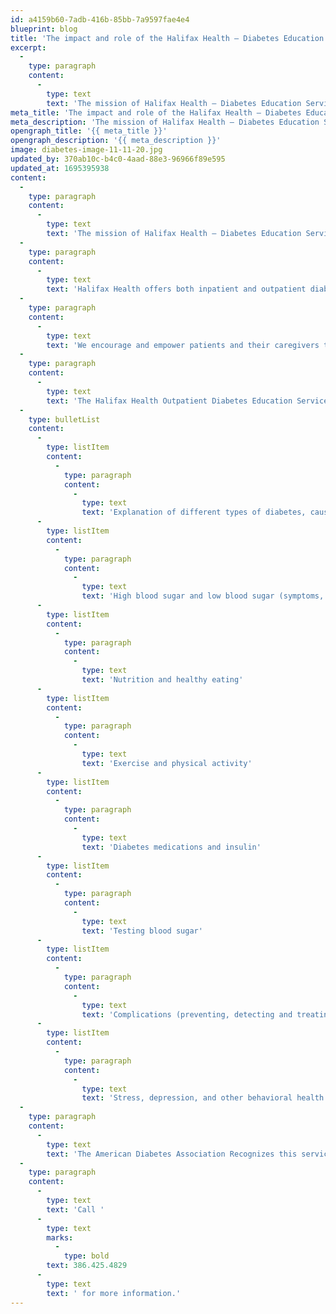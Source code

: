 ```yaml
---
id: a4159b60-7adb-416b-85bb-7a9597fae4e4
blueprint: blog
title: 'The impact and role of the Halifax Health – Diabetes Education Services team'
excerpt:
  -
    type: paragraph
    content:
      -
        type: text
        text: 'The mission of Halifax Health – Diabetes Education Services is to improve the knowledge, health and quality of life for people with diabetes by providing high quality, comprehensive, patient-centered diabetes self-management education and support.'
meta_title: 'The impact and role of the Halifax Health – Diabetes Education Services team'
meta_description: 'The mission of Halifax Health – Diabetes Education Services is to improve the knowledge, health and quality of life for people with diabetes by providing high quality, comprehensive, patient-centered diabetes self-management education and support.'
opengraph_title: '{{ meta_title }}'
opengraph_description: '{{ meta_description }}'
image: diabetes-image-11-11-20.jpg
updated_by: 370ab10c-b4c0-4aad-88e3-96966f89e595
updated_at: 1695395938
content:
  -
    type: paragraph
    content:
      -
        type: text
        text: 'The mission of Halifax Health – Diabetes Education Services is to improve the knowledge, health and quality of life for people with diabetes by providing high quality, comprehensive, patient-centered diabetes self-management education and support. We believe this will help empower the people affected by diabetes to develop skills to manage their condition and help avoid complications. Our goal is to meet each client’s unique education needs by providing individualized patient-centered care as much as possible. Our goal as a department is to build a high level of teamwork with our patients through a process of education and genuine concern for each person.'
  -
    type: paragraph
    content:
      -
        type: text
        text: 'Halifax Health offers both inpatient and outpatient diabetes self-management education services. A person with diabetes who is admitted to our hospital may have inpatient diabetes education ordered by their doctor. A registered nurse who specializes in diabetes uses a patient and family-centered approach to teach “survival skills” needed after discharge. Topics such as explaining diabetes, how to properly take diabetes medication, insulin administration, blood sugar monitoring and goals, recognizing the signs and symptoms of low blood sugar and high blood sugar with the proper treatment of these problems, sick day guidelines, nutrition and activity recommendations, preventing complications and resources may be discussed with the patient.'
  -
    type: paragraph
    content:
      -
        type: text
        text: 'We encourage and empower patients and their caregivers to actively participate in their care, providing a clear, achievable plan at discharge based on each person’s medical needs, preferences, goals and abilities. The diabetes educator works closely with other Team Members, such as social workers and case managers to ensure that a follow-up appointment for diabetes care is scheduled and form partnerships with community-based providers and services to address health and social needs.'
  -
    type: paragraph
    content:
      -
        type: text
        text: 'The Halifax Health Outpatient Diabetes Education Services are provided by a registered nurse and registered dietitian who are also Certified Diabetes Care and Education Specialists. Services are tailored to each person’s unique needs whether they are recently diagnosed with diabetes or have had it for several years. We offer informative, interactive diabetes classes, one-on-one education, personalized nutrition counseling and meal plans designed by our registered dietitian, training on how to test blood sugar or how to inject insulin, pregnancy or gestational diabetes counseling and a free support group. These are some of the topics covered in the diabetes classes:'
  -
    type: bulletList
    content:
      -
        type: listItem
        content:
          -
            type: paragraph
            content:
              -
                type: text
                text: 'Explanation of different types of diabetes, causes and treatments'
      -
        type: listItem
        content:
          -
            type: paragraph
            content:
              -
                type: text
                text: 'High blood sugar and low blood sugar (symptoms, causes and how to treat)'
      -
        type: listItem
        content:
          -
            type: paragraph
            content:
              -
                type: text
                text: 'Nutrition and healthy eating'
      -
        type: listItem
        content:
          -
            type: paragraph
            content:
              -
                type: text
                text: 'Exercise and physical activity'
      -
        type: listItem
        content:
          -
            type: paragraph
            content:
              -
                type: text
                text: 'Diabetes medications and insulin'
      -
        type: listItem
        content:
          -
            type: paragraph
            content:
              -
                type: text
                text: 'Testing blood sugar'
      -
        type: listItem
        content:
          -
            type: paragraph
            content:
              -
                type: text
                text: 'Complications (preventing, detecting and treating)'
      -
        type: listItem
        content:
          -
            type: paragraph
            content:
              -
                type: text
                text: 'Stress, depression, and other behavioral health issues affected by diabetes'
  -
    type: paragraph
    content:
      -
        type: text
        text: 'The American Diabetes Association Recognizes this service as meeting the National Standards for Diabetes Self-Management Education and Support. Diabetes information is constantly changing. So even if you have had diabetes a long time, it is helpful to get periodic updates. A referral from your provider is needed. We can verify your insurance coverage for the services before you attend. We look forward to helping people in our community “Live Their Lives Well” with diabetes.'
  -
    type: paragraph
    content:
      -
        type: text
        text: 'Call '
      -
        type: text
        marks:
          -
            type: bold
        text: 386.425.4829
      -
        type: text
        text: ' for more information.'
---
```


